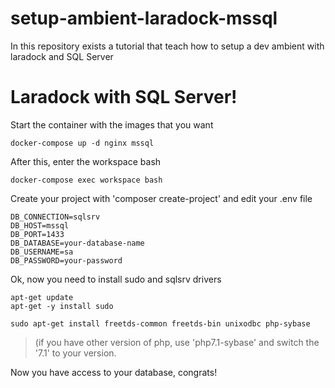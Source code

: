 # setup-ambient-laradock-mssql
In this repository exists a tutorial that teach how to setup a dev ambient with laradock and SQL Server

# Laradock with SQL Server!

Start the container with the images that you want

    docker-compose up -d nginx mssql

After this, enter the workspace bash

    docker-compose exec workspace bash

Create your project with 'composer create-project' and edit your .env file

    DB_CONNECTION=sqlsrv
    DB_HOST=mssql
    DB_PORT=1433
    DB_DATABASE=your-database-name
    DB_USERNAME=sa
    DB_PASSWORD=your-password

Ok, now you need to install sudo and sqlsrv drivers

    apt-get update
    apt-get -y install sudo

    sudo apt-get install freetds-common freetds-bin unixodbc php-sybase

> (if you have other version of php, use 'php7.1-sybase' and switch the
> '7.1' to your version.

Now you have access to your database, congrats!
